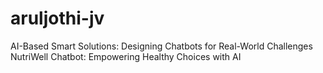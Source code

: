 # aruljothi-jv
AI-Based Smart Solutions: Designing Chatbots for Real-World Challenges NutriWell Chatbot: Empowering Healthy Choices with AI
